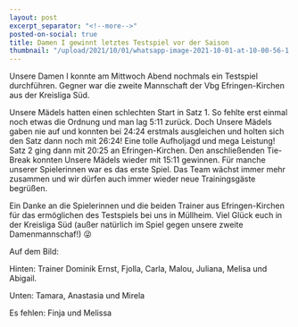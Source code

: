```yaml
---
layout: post
excerpt_separator: "<!--more-->"
posted-on-social: true
title: Damen I gewinnt letztes Testspiel vor der Saison
thumbnail: "/upload/2021/10/01/whatsapp-image-2021-10-01-at-10-00-56-1.jpeg"
---
```

Unsere Damen I konnte am Mittwoch Abend nochmals ein Testspiel durchführen. Gegner war die zweite Mannschaft der Vbg Efringen-Kirchen aus der Kreisliga Süd.

Unsere Mädels hatten einen schlechten Start in Satz 1. So fehlte erst einmal noch etwas die Ordnung und man lag 5:11 zurück. Doch Unsere Mädels gaben nie auf und konnten bei 24:24 erstmals ausgleichen und holten sich den Satz dann noch mit 26:24! Eine tolle Aufholjagd und mega Leistung! Satz 2 ging dann mit 20:25 an Efringen-Kirchen. Den anschließenden Tie-Break konnten Unsere Mädels wieder mit 15:11 gewinnen. Für manche unserer Spielerinnen war es das erste Spiel. Das Team wächst immer mehr zusammen und wir dürfen auch immer wieder neue Trainingsgäste begrüßen.

Ein Danke an die Spielerinnen und die beiden Trainer aus Efringen-Kirchen für das ermöglichen des Testspiels bei uns in Müllheim. Viel Glück euch in der Kreisliga Süd (außer natürlich im Spiel gegen unsere zweite Damenmannschaf!) 😜

Auf dem Bild:

Hinten: Trainer Dominik Ernst, Fjolla, Carla, Malou, Juliana, Melisa und Abigail.

Unten: Tamara, Anastasia und Mirela

Es fehlen: Finja und Melissa